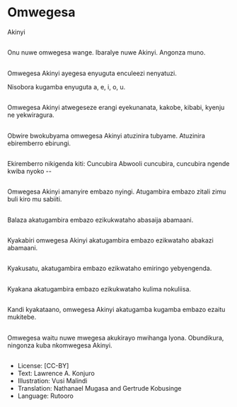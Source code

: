 # Omwegesa
Akinyi

##
Onu nuwe omwegesa
wange.
Ibaralye nuwe Akinyi.
Angonza muno.


##
Omwegesa Akinyi
ayegesa enyuguta
enculeezi nenyatuzi.

Nisobora kugamba
enyuguta a, e, i, o, u.


##
Omwegesa Akinyi
atwegeseze erangi
eyekunanata, kakobe,
kibabi, kyenju ne
yekwiragura.


##
Obwire bwokubyama
omwegesa Akinyi
atuzinira tubyame.
Atuzinira ebiremberro
ebirungi.


##
Ekiremberro nikigenda kiti:
Cuncubira Abwooli cuncubira, cuncubira
ngende kwiba nyoko --


##
Omwegesa Akinyi amanyire embazo nyingi.
Atugambira embazo zitali zimu buli kiro mu
sabiiti.


##
Balaza akatugambira
embazo ezikukwataho
abasaija abamaani.


##
Kyakabiri omwegesa
Akinyi akatugambira
embazo ezikwataho
abakazi abamaani.


##
Kyakusatu,
akatugambira embazo
ezikwataho emiringo
yebyengenda.


##
Kyakana akatugambira
embazo ezikukwataho
kulima nokuliisa.


##
Kandi kyakataano,
omwegesa Akinyi
akatugamba kugamba
embazo ezaitu
mukitebe.


##
Omwegesa waitu nuwe
mwegesa akukirayo
mwihanga lyona.
Obundikura, ningonza
kuba nkomwegesa
Akinyi.


##
* License: [CC-BY]
* Text: Lawrence A. Konjuro
* Illustration: Vusi Malindi
* Translation: Nathanael Mugasa and Gertrude
Kobusinge
* Language: Rutooro

